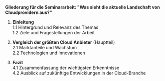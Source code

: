 **Gliederung für die Seminararbeit: "Was sieht die aktuelle Landschaft von Cloudprovidern aus?"**

1. **Einleitung**  
   1.1 Hintergrund und Relevanz des Themas  
   1.2 Ziele und Fragestellungen der Arbeit  

2. **Vergleich der größten Cloud Anbieter** (Hauptteil)  
   2.1 Marktanteile und Wachstum  
   2.2 Technologien und Innovationen  

4. **Fazit**  
   4.1 Zusammenfassung der wichtigsten Erkenntnisse  
   4.2 Ausblick auf zukünftige Entwicklungen in der Cloud-Branche  
